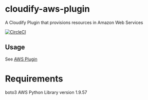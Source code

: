 cloudify-aws-plugin
===================

A Cloudify Plugin that provisions resources in Amazon Web Services

[![CircleCI](https://circleci.com/gh/cloudify-cosmo/cloudify-aws-plugin.svg?style=shield&circle-token=cad0039061d763209714b1728f4e28453e0c56a8)](https://circleci.com/gh/cloudify-cosmo/cloudify-aws-plugin)

## Usage
See [AWS Plugin](http://docs.getcloudify.org/latest/plugins/aws/)


# Requirements
boto3 AWS Python Library version 1.9.57
